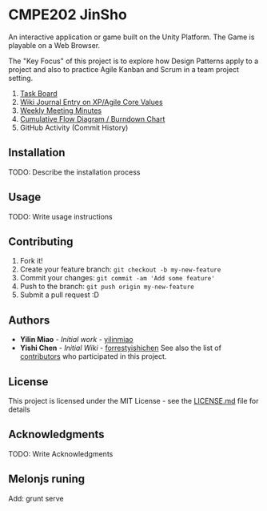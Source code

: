 
# CMPE202 JinSho

An interactive application or game built on the Unity Platform. The Game is playable on a Web Browser.

The "Key Focus" of this project is to explore how Design Patterns apply to a project and also to practice Agile Kanban and Scrum in a team project setting.

1. [Task Board](https://github.com/nguyensjsu/cmpe202-jinsho/projects/1)
2. [Wiki Journal Entry on XP/Agile Core Values](https://github.com/nguyensjsu/cmpe202-jinsho/wiki/Wiki-Journal-Entry-on-XP-Agile-Core-Values)
3. [Weekly Meeting Minutes](https://github.com/nguyensjsu/cmpe202-jinsho/wiki/Weekly-Meeting-Minutes)
4. [Cumulative Flow Diagram / Burndown Chart](https://github.com/nguyensjsu/cmpe202-jinsho/wiki/Jinsho-CFD-&-Burndown-Chart)
5. GitHub Activity (Commit History)

## Installation

TODO: Describe the installation process

## Usage

TODO: Write usage instructions

## Contributing

1. Fork it!
2. Create your feature branch: `git checkout -b my-new-feature`
3. Commit your changes: `git commit -am 'Add some feature'`
4. Push to the branch: `git push origin my-new-feature`
5. Submit a pull request :D

## Authors         

* **Yilin Miao** - *Initial work* - [yilinmiao](https://github.com/yilinmiao)
* **Yishi Chen** - *Initial Wiki* - [forrestyishichen](https://github.com/forrestyishichen)
See also the list of [contributors](https://github.com/nguyensjsu/cmpe202-jinsho/graphs/contributors) who participated in this project.

## License

This project is licensed under the MIT License - see the [LICENSE.md](LICENSE.md) file for details

## Acknowledgments

TODO: Write Acknowledgments

## Melonjs runing

Add: grunt serve
